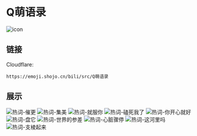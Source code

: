 # Q萌语录
![icon](https://emoji.shojo.cn/bili/src/Q萌语录/icon.png)
## 链接
Cloudflare:
```
https://emoji.shojo.cn/bili/src/Q萌语录
```
## 展示
![热词-催更](https://emoji.shojo.cn/bili/src/Q萌语录/热词-催更.png)
![热词-集美](https://emoji.shojo.cn/bili/src/Q萌语录/热词-集美.png)
![热词-就服你](https://emoji.shojo.cn/bili/src/Q萌语录/热词-就服你.png)
![热词-磕死我了](https://emoji.shojo.cn/bili/src/Q萌语录/热词-磕死我了.png)
![热词-你开心就好](https://emoji.shojo.cn/bili/src/Q萌语录/热词-你开心就好.png)
![热词-盘它](https://emoji.shojo.cn/bili/src/Q萌语录/热词-盘它.png)
![热词-世界的参差](https://emoji.shojo.cn/bili/src/Q萌语录/热词-世界的参差.png)
![热词-心脏骤停](https://emoji.shojo.cn/bili/src/Q萌语录/热词-心脏骤停.png)
![热词-这河里吗](https://emoji.shojo.cn/bili/src/Q萌语录/热词-这河里吗.png)
![热词-支棱起来](https://emoji.shojo.cn/bili/src/Q萌语录/热词-支棱起来.png)
